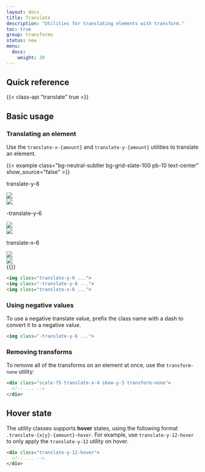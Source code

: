```yaml
---
layout: docs
title: Translate
description: "Utilities for translating elements with transform."
toc: true
group: transforms
status: new
menu:
  docs:    
    weight: 30
---
```


## Quick reference

{{< class-api "translate" true >}}

## Basic usage

### Translating an element

Use the `translate-x-{amount}` and `translate-y-{amount}` utilities to translate an element.


{{< example class="bg-neutral-subtler bg-grid-slate-100 pb-10 text-center" show_source="false" >}}
<div class="d-flex flex-wrap gap-5 justify-content-around">
  <div class="d-flex flex-column align-items-center">
    <p class="text-body-tertiary fw-medium fs-sm mb-6 mb-lg-9">translate-y-6</p>
    <div class="position-relative">
      <div class="position-absolute">
        <img class="bd-w-24 bd-h-24 rounded opacity-25"
          src="https://images.unsplash.com/photo-1554629947-334ff61d85dc?ixid=MnwxMjA3fDB8MHxwaG90by1wYWdlfHx8fGVufDB8fHx8&ixlib=rb-1.2.1&auto=format&fit=crop&w=320&h=320&q=80" />
      </div>
      <div class="translate-y-6 z-10">
        <img class="bd-w-24 bd-h-24 rounded"
          src="https://images.unsplash.com/photo-1554629947-334ff61d85dc?ixid=MnwxMjA3fDB8MHxwaG90by1wYWdlfHx8fGVufDB8fHx8&ixlib=rb-1.2.1&auto=format&fit=crop&w=320&h=320&q=80" />
      </div>
    </div>
  </div>
  <div class="d-flex flex-column align-items-center">
    <p class="text-body-tertiary fw-medium fs-sm mb-6 mb-lg-9">-translate-y-6</p>
    <div class="position-relative">
      <div class="position-absolute">
        <img class="bd-w-24 bd-h-24 rounded opacity-25"
          src="https://images.unsplash.com/photo-1554629947-334ff61d85dc?ixid=MnwxMjA3fDB8MHxwaG90by1wYWdlfHx8fGVufDB8fHx8&ixlib=rb-1.2.1&auto=format&fit=crop&w=320&h=320&q=80" />
      </div>
      <div class="-translate-y-6 z-10 position-relative">
        <img class="bd-w-24 bd-h-24 rounded"
          src="https://images.unsplash.com/photo-1554629947-334ff61d85dc?ixid=MnwxMjA3fDB8MHxwaG90by1wYWdlfHx8fGVufDB8fHx8&ixlib=rb-1.2.1&auto=format&fit=crop&w=320&h=320&q=80" />
      </div>
    </div>
  </div>
  <div class="d-flex flex-column align-items-center">
    <p class="text-body-tertiary fw-medium fs-sm mb-6 mb-lg-9">translate-x-6</p>
    <div class="position-relative">
      <div class="position-absolute">
        <img class="bd-w-24 bd-h-24 rounded opacity-25"
          src="https://images.unsplash.com/photo-1554629947-334ff61d85dc?ixid=MnwxMjA3fDB8MHxwaG90by1wYWdlfHx8fGVufDB8fHx8&ixlib=rb-1.2.1&auto=format&fit=crop&w=320&h=320&q=80" />
      </div>
      <div class="translate-x-6 z-10 position-relative">
        <img class="bd-w-24 bd-h-24 rounded"
          src="https://images.unsplash.com/photo-1554629947-334ff61d85dc?ixid=MnwxMjA3fDB8MHxwaG90by1wYWdlfHx8fGVufDB8fHx8&ixlib=rb-1.2.1&auto=format&fit=crop&w=320&h=320&q=80" />
      </div>
    </div>
  </div>
</div>
{{</ example >}}

```html
<img class="translate-y-6 ...">
<img class="-translate-y-6 ...">
<img class="translate-x-6 ...">
```

### Using negative values

To use a negative translate value, prefix the class name with a dash to convert it to a negative value.

```html
<img class="-translate-y-6 ...">
```

### Removing transforms

To remove all of the transforms on an element at once, use the `transform-none` utility:

```html
<div class="scale-75 translate-x-4 skew-y-3 transform-none">
  <!-- ... -->
</div>
```

## Hover state

The utility classes supports **hover** states, using the following format `.translate-{x|y}-{amount}-hover`. For example, use `translate-y-12-hover` to only apply the `translate-y-12` utility on hover.

```html
<div class="translate-y-12-hover">
  <!-- ... -->
</div>
```